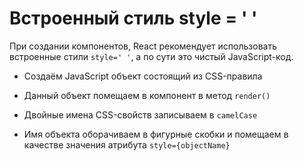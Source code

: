# Встроенный стиль style = ' '
При создании компонентов, React рекомендует использовать встроенные стили `style=' '`, а по сути это чистый JavaScript-код.

* Создаём JavaScript объект состоящий из CSS-правила
* Данный объект помещаем в компонент в метод `render()`
* Двойные имена CSS-свойств записываем в `camelCase`
* Имя объекта оборачиваем в фигурные скобки и помещаем в качестве значения атрибута `style={objectName}`

    <!-- React-приложение -->
    <script type="text/babel">
        const letter = {
            textAlign: 'center',
            backgroundColor: '#eee',
            padding: 50
        }

        class Vowel extends React.Component {
            render () {
                const letterItem = {
                    color: '#333',
                    fontFamily: 'Courier New, Courier, monospace',
                    backgroundColor: '#ffde00',
                    display: 'inline-block',
                    padding: 10,
                    margin: 10,
                    fontSize: 32
                }

                return (
                    <div style={letterItem}>
                        {this.props.children}
                    </div>
                )
            }
        }

        ReactDOM.render(
            <div style={letter}>
                <Vowel>А</Vowel>
                <Vowel>Е</Vowel>
                <Vowel>Ё</Vowel>
            </div>,
            document.getElementById('root')
        );
    </script>
